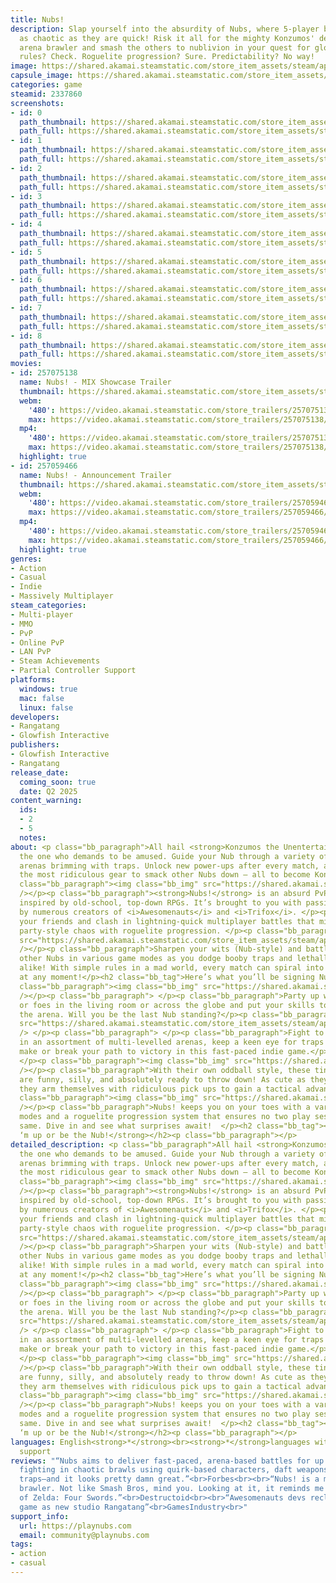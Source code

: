 ```yaml
---
title: Nubs!
description: Slap yourself into the absurdity of Nubs, where 5-player battles are
  as chaotic as they are quick! Risk it all for the mighty Konzumos' delight in this
  arena brawler and smash the others to nublivion in your quest for glory! Simple
  rules? Check. Roguelite progression? Sure. Predictability? No way!
image: https://shared.akamai.steamstatic.com/store_item_assets/steam/apps/2337860/header.jpg?t=1732208828
capsule_image: https://shared.akamai.steamstatic.com/store_item_assets/steam/apps/2337860/2c197f9071c476db51e6e6b3365aef1bab387c10/capsule_231x87.jpg?t=1732208828
categories: game
steamid: 2337860
screenshots:
- id: 0
  path_thumbnail: https://shared.akamai.steamstatic.com/store_item_assets/steam/apps/2337860/ss_5a8932af8320a970a725aeffc57e6f6c1d0b1231.600x338.jpg?t=1732208828
  path_full: https://shared.akamai.steamstatic.com/store_item_assets/steam/apps/2337860/ss_5a8932af8320a970a725aeffc57e6f6c1d0b1231.1920x1080.jpg?t=1732208828
- id: 1
  path_thumbnail: https://shared.akamai.steamstatic.com/store_item_assets/steam/apps/2337860/ss_56a73d31eff9646196815a76e04b53b0cab4d180.600x338.jpg?t=1732208828
  path_full: https://shared.akamai.steamstatic.com/store_item_assets/steam/apps/2337860/ss_56a73d31eff9646196815a76e04b53b0cab4d180.1920x1080.jpg?t=1732208828
- id: 2
  path_thumbnail: https://shared.akamai.steamstatic.com/store_item_assets/steam/apps/2337860/ss_bdb9de5d8f9268fc22e46602c3358624f6502e88.600x338.jpg?t=1732208828
  path_full: https://shared.akamai.steamstatic.com/store_item_assets/steam/apps/2337860/ss_bdb9de5d8f9268fc22e46602c3358624f6502e88.1920x1080.jpg?t=1732208828
- id: 3
  path_thumbnail: https://shared.akamai.steamstatic.com/store_item_assets/steam/apps/2337860/ss_00dd37a801bdccf891a16f79d0d14b47b95750c8.600x338.jpg?t=1732208828
  path_full: https://shared.akamai.steamstatic.com/store_item_assets/steam/apps/2337860/ss_00dd37a801bdccf891a16f79d0d14b47b95750c8.1920x1080.jpg?t=1732208828
- id: 4
  path_thumbnail: https://shared.akamai.steamstatic.com/store_item_assets/steam/apps/2337860/ss_4472ee3a68e98f3ba61890d10b4e564b67370aaa.600x338.jpg?t=1732208828
  path_full: https://shared.akamai.steamstatic.com/store_item_assets/steam/apps/2337860/ss_4472ee3a68e98f3ba61890d10b4e564b67370aaa.1920x1080.jpg?t=1732208828
- id: 5
  path_thumbnail: https://shared.akamai.steamstatic.com/store_item_assets/steam/apps/2337860/ss_f0994e8c10a8ff7fbe59dffd8b2ed603e0f30efd.600x338.jpg?t=1732208828
  path_full: https://shared.akamai.steamstatic.com/store_item_assets/steam/apps/2337860/ss_f0994e8c10a8ff7fbe59dffd8b2ed603e0f30efd.1920x1080.jpg?t=1732208828
- id: 6
  path_thumbnail: https://shared.akamai.steamstatic.com/store_item_assets/steam/apps/2337860/ss_e28e00d2ae7dc79e3e5d5dbe00cb98539055fc97.600x338.jpg?t=1732208828
  path_full: https://shared.akamai.steamstatic.com/store_item_assets/steam/apps/2337860/ss_e28e00d2ae7dc79e3e5d5dbe00cb98539055fc97.1920x1080.jpg?t=1732208828
- id: 7
  path_thumbnail: https://shared.akamai.steamstatic.com/store_item_assets/steam/apps/2337860/ss_5b345825ccaeb0c79198f88186f90280b1d5010f.600x338.jpg?t=1732208828
  path_full: https://shared.akamai.steamstatic.com/store_item_assets/steam/apps/2337860/ss_5b345825ccaeb0c79198f88186f90280b1d5010f.1920x1080.jpg?t=1732208828
- id: 8
  path_thumbnail: https://shared.akamai.steamstatic.com/store_item_assets/steam/apps/2337860/ss_47958583fe24dfba3674e805326299db0d12d7a0.600x338.jpg?t=1732208828
  path_full: https://shared.akamai.steamstatic.com/store_item_assets/steam/apps/2337860/ss_47958583fe24dfba3674e805326299db0d12d7a0.1920x1080.jpg?t=1732208828
movies:
- id: 257075138
  name: Nubs! - MIX Showcase Trailer
  thumbnail: https://shared.akamai.steamstatic.com/store_item_assets/steam/apps/257075138/ae32be34b4b5be164f4c8195fbbf2e1f4518a1be/movie_600x337.jpg?t=1732208822
  webm:
    '480': https://video.akamai.steamstatic.com/store_trailers/257075138/movie480_vp9.webm?t=1732208822
    max: https://video.akamai.steamstatic.com/store_trailers/257075138/movie_max_vp9.webm?t=1732208822
  mp4:
    '480': https://video.akamai.steamstatic.com/store_trailers/257075138/movie480.mp4?t=1732208822
    max: https://video.akamai.steamstatic.com/store_trailers/257075138/movie_max.mp4?t=1732208822
  highlight: true
- id: 257059466
  name: Nubs! - Announcement Trailer
  thumbnail: https://shared.akamai.steamstatic.com/store_item_assets/steam/apps/257059466/4b77c5a61ac6a36836669cf2dd7147a1cc1fd5bd/movie_600x337.jpg?t=1727873326
  webm:
    '480': https://video.akamai.steamstatic.com/store_trailers/257059466/movie480_vp9.webm?t=1727873326
    max: https://video.akamai.steamstatic.com/store_trailers/257059466/movie_max_vp9.webm?t=1727873326
  mp4:
    '480': https://video.akamai.steamstatic.com/store_trailers/257059466/movie480.mp4?t=1727873326
    max: https://video.akamai.steamstatic.com/store_trailers/257059466/movie_max.mp4?t=1727873326
  highlight: true
genres:
- Action
- Casual
- Indie
- Massively Multiplayer
steam_categories:
- Multi-player
- MMO
- PvP
- Online PvP
- LAN PvP
- Steam Achievements
- Partial Controller Support
platforms:
  windows: true
  mac: false
  linux: false
developers:
- Rangatang
- Glowfish Interactive
publishers:
- Glowfish Interactive
- Rangatang
release_date:
  coming_soon: true
  date: Q2 2025
content_warning:
  ids:
  - 2
  - 5
  notes:
about: <p class="bb_paragraph">All hail <strong>Konzumos the Unentertained</strong>,
  the one who demands to be amused. Guide your Nub through a variety of treacherous
  arenas brimming with traps. Unlock new power-ups after every match, and collect
  the most ridiculous gear to smack other Nubs down – all to become Konzumos’ favorite.</p><p
  class="bb_paragraph"><img class="bb_img" src="https://shared.akamai.steamstatic.com/store_item_assets/steam/apps/2337860/extras/GIF-Nubhead.gif?t=1732208828"
  /></p><p class="bb_paragraph"><strong>Nubs!</strong> is an absurd PvP arena brawler
  inspired by old-school, top-down RPGs. It’s brought to you with passion and care
  by numerous creators of <i>Awesomenauts</i> and <i>Trifox</i>. </p><p class="bb_paragraph">Gather
  your friends and clash in lightning-quick multiplayer battles that mix frantic,
  party-style chaos with roguelite progression. </p><p class="bb_paragraph"><img class="bb_img"
  src="https://shared.akamai.steamstatic.com/store_item_assets/steam/apps/2337860/extras/GIF-Costumes.gif?t=1732208828"
  /></p><p class="bb_paragraph">Sharpen your wits (Nub-style) and battle against the
  other Nubs in various game modes as you dodge booby traps and lethally fling fish
  alike! With simple rules in a mad world, every match can spiral into all-out pandemonium
  at any moment!</p><h2 class="bb_tag">Here’s what you’ll be signing Nub for:</h2><p
  class="bb_paragraph"><img class="bb_img" src="https://shared.akamai.steamstatic.com/store_item_assets/steam/apps/2337860/extras/GIFs-Online-Or-Local-Carnage.gif?t=1732208828"
  /></p><p class="bb_paragraph"> </p><p class="bb_paragraph">Party up with your friends
  or foes in the living room or across the globe and put your skills to the test in
  the arena. Will you be the last Nub standing?</p><p class="bb_paragraph"><img class="bb_img"
  src="https://shared.akamai.steamstatic.com/store_item_assets/steam/apps/2337860/extras/GIFs-Frenzied-Brawler-Action.gif?t=1732208828"
  /> </p><p class="bb_paragraph"> </p><p class="bb_paragraph">Fight to become victorious
  in an assortment of multi-levelled arenas, keep a keen eye for traps that could
  make or break your path to victory in this fast-paced indie game.</p><p class="bb_paragraph">
  </p><p class="bb_paragraph"><img class="bb_img" src="https://shared.akamai.steamstatic.com/store_item_assets/steam/apps/2337860/extras/GIFs-No-Nub-Alike.gif?t=1732208828"
  /></p><p class="bb_paragraph">With their own oddball style, these tiny troublemakers
  are funny, silly, and absolutely ready to throw down! As cute as they may look,
  they arm themselves with ridiculous pick ups to gain a tactical advantage.</p><p
  class="bb_paragraph"><img class="bb_img" src="https://shared.akamai.steamstatic.com/store_item_assets/steam/apps/2337860/extras/GIFs-Modes-For-Days.gif?t=1732208828"
  /></p><p class="bb_paragraph">Nubs! keeps you on your toes with a variety of game
  modes and a roguelite progression system that ensures no two play sessions are the
  same. Dive in and see what surprises await!  </p><h2 class="bb_tag"><strong>Beat
  ‘m up or be the Nub!</strong></h2><p class="bb_paragraph"></p>
detailed_description: <p class="bb_paragraph">All hail <strong>Konzumos the Unentertained</strong>,
  the one who demands to be amused. Guide your Nub through a variety of treacherous
  arenas brimming with traps. Unlock new power-ups after every match, and collect
  the most ridiculous gear to smack other Nubs down – all to become Konzumos’ favorite.</p><p
  class="bb_paragraph"><img class="bb_img" src="https://shared.akamai.steamstatic.com/store_item_assets/steam/apps/2337860/extras/GIF-Nubhead.gif?t=1732208828"
  /></p><p class="bb_paragraph"><strong>Nubs!</strong> is an absurd PvP arena brawler
  inspired by old-school, top-down RPGs. It’s brought to you with passion and care
  by numerous creators of <i>Awesomenauts</i> and <i>Trifox</i>. </p><p class="bb_paragraph">Gather
  your friends and clash in lightning-quick multiplayer battles that mix frantic,
  party-style chaos with roguelite progression. </p><p class="bb_paragraph"><img class="bb_img"
  src="https://shared.akamai.steamstatic.com/store_item_assets/steam/apps/2337860/extras/GIF-Costumes.gif?t=1732208828"
  /></p><p class="bb_paragraph">Sharpen your wits (Nub-style) and battle against the
  other Nubs in various game modes as you dodge booby traps and lethally fling fish
  alike! With simple rules in a mad world, every match can spiral into all-out pandemonium
  at any moment!</p><h2 class="bb_tag">Here’s what you’ll be signing Nub for:</h2><p
  class="bb_paragraph"><img class="bb_img" src="https://shared.akamai.steamstatic.com/store_item_assets/steam/apps/2337860/extras/GIFs-Online-Or-Local-Carnage.gif?t=1732208828"
  /></p><p class="bb_paragraph"> </p><p class="bb_paragraph">Party up with your friends
  or foes in the living room or across the globe and put your skills to the test in
  the arena. Will you be the last Nub standing?</p><p class="bb_paragraph"><img class="bb_img"
  src="https://shared.akamai.steamstatic.com/store_item_assets/steam/apps/2337860/extras/GIFs-Frenzied-Brawler-Action.gif?t=1732208828"
  /> </p><p class="bb_paragraph"> </p><p class="bb_paragraph">Fight to become victorious
  in an assortment of multi-levelled arenas, keep a keen eye for traps that could
  make or break your path to victory in this fast-paced indie game.</p><p class="bb_paragraph">
  </p><p class="bb_paragraph"><img class="bb_img" src="https://shared.akamai.steamstatic.com/store_item_assets/steam/apps/2337860/extras/GIFs-No-Nub-Alike.gif?t=1732208828"
  /></p><p class="bb_paragraph">With their own oddball style, these tiny troublemakers
  are funny, silly, and absolutely ready to throw down! As cute as they may look,
  they arm themselves with ridiculous pick ups to gain a tactical advantage.</p><p
  class="bb_paragraph"><img class="bb_img" src="https://shared.akamai.steamstatic.com/store_item_assets/steam/apps/2337860/extras/GIFs-Modes-For-Days.gif?t=1732208828"
  /></p><p class="bb_paragraph">Nubs! keeps you on your toes with a variety of game
  modes and a roguelite progression system that ensures no two play sessions are the
  same. Dive in and see what surprises await!  </p><h2 class="bb_tag"><strong>Beat
  ‘m up or be the Nub!</strong></h2><p class="bb_paragraph"></p>
languages: English<strong>*</strong><br><strong>*</strong>languages with full audio
  support
reviews: "“Nubs aims to deliver fast-paced, arena-based battles for up to four players,
  fighting in chaotic brawls using quirk-based characters, daft weapons, and lethal
  traps–and it looks pretty damn great.”<br>Forbes<br><br>“Nubs! is a multiplayer
  brawler. Not like Smash Bros, mind you. Looking at it, it reminds me of The Legend
  of Zelda: Four Swords.”<br>Destructoid<br><br>“Awesomenauts devs reclaim their unfinished
  game as new studio Rangatang”<br>GamesIndustry<br>"
support_info:
  url: https://playnubs.com
  email: community@playnubs.com
tags:
- action
- casual
---
```

